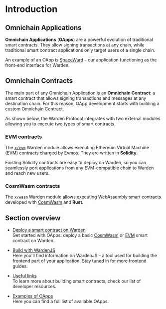 ﻿---
sidebar_position: 1
---

# Introduction

## Omnichain Applications

**Omnichain Applications** (**OApps**) are a powerful evolution of traditional smart contracts. They allow signing transactions at any chain, while traditional smart contract applications only target users of a single chain.

An example of an OApp is [SpaceWard](https://help.wardenprotocol.org) – our application functioning as the front-end interface for Warden.

## Omnichain Contracts

The main part of any Omnichain Application is an **Omnichain Contract**: a smart contract that allows signing transactions and messages at any destination chain. For this reason, OApp development starts with building a custom Omnichain Contract.

As shown below, the Warden Protocol integrates with two external modules allowing you to execute two types of smart contracts.

### EVM contracts

The [`x/evm`](/learn/warden-protocol-modules/external-modules#xevm) Warden module allows executing Ethereum Virtual Machine (EVM) contracts charged by [Evmos](https://docs.evmos.org/protocol/modules/evm). They are written in **Solidity**.

Existing Solidity contracts are easy to deploy on Warden, so you can seamlessly port applications from any EVM-compatible chain to Warden and reach new users.

### CosmWasm contracts

The [`x/wasm`](/learn/warden-protocol-modules/external-modules#xwasm) Warden module allows executing WebAssembly smart contracts developed with [CosmWasm](https://cosmwasm.com) and **Rust**.

## Section overview

- [Deploy a smart contract on Warden](/category/deploy-a-smart-contract-on-warden)  
Get started with OApps: deploy a basic [CosmWasm](deploy-a-smart-contract-on-warden/deploy-a-cosmwasm-contract) or [EVM](deploy-a-smart-contract-on-warden/deploy-an-evm-contract) smart contract on Warden.

- [Build with WardenJS](build-with-wardenjs)  
Here you'll find information on WardenJS – a tool used for building the frontend part of your application. Stay tuned in for more frontend guides.

- [Useful links](useful-links)  
To learn more about building smart contracts, check our list of developer resources.

- [Examples of OApps](examples-of-oapps)  
Here you can find a full list of available OApps.


